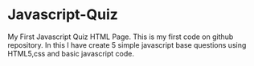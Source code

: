 # Javascript-Quiz
My First Javascript Quiz HTML Page.
This is my first code on github repository.
In this I have create 5 simple javascript base questions using HTML5,css and basic javascript code.
